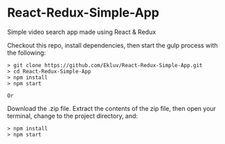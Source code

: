 # React-Redux-Simple-App
Simple video search app made using React &amp; Redux

Checkout this repo, install dependencies, then start the gulp process with the following:

    > git clone https://github.com/Ekluv/React-Redux-Simple-App.git
    > cd React-Redux-Simple-App
    > npm install
    > npm start
    
    Or 

Download the .zip file. Extract the contents of the zip file, then open your terminal, change to the project directory, and:

    > npm install
    > npm start
